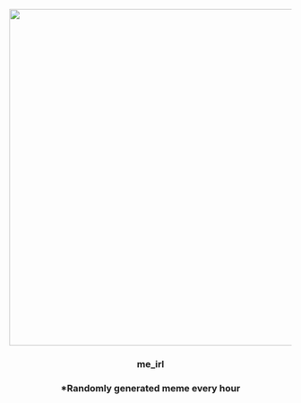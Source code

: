 <p align="center">
        <img src="https://i.redd.it/d32157ftenx91.png" width="600" height="600">
        </p>
        <h3 align="center">me_irl</h3>
        <h3 align="center">*Randomly generated meme every hour</h3>
    